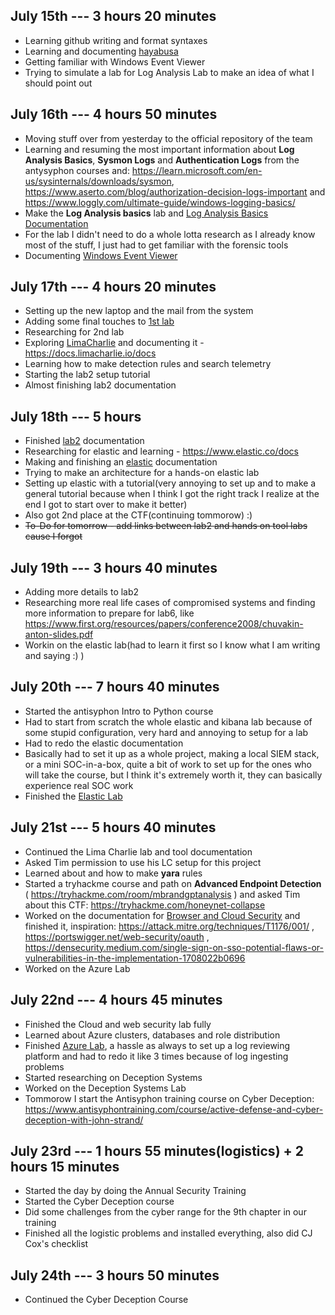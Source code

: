 ## July 15th --- 3 hours 20 minutes
- Learning github writing and format syntaxes
- Learning and documenting [hayabusa](/Tools/hayabusa.md)
- Getting familiar with Windows Event Viewer
- Trying to simulate a lab for Log Analysis Lab to make an idea of what I should point out

## July 16th --- 4 hours 50 minutes
- Moving stuff over from yesterday to the official repository of the team
- Learning and resuming the most important information about **Log Analysis Basics**, **Sysmon Logs** and **Authentication Logs** from the antysyphon courses and: https://learn.microsoft.com/en-us/sysinternals/downloads/sysmon, https://www.aserto.com/blog/authorization-decision-logs-important and https://www.loggly.com/ultimate-guide/windows-logging-basics/
- Make the **Log Analysis basics** lab and [Log Analysis Basics Documentation](/Documentations/logAnalysis_basics.md)
- For the lab I didn't need to do a whole lotta research as I already know most of the stuff, I just had to get familiar with the forensic tools
- Documenting [Windows Event Viewer](/Tools/winEventViewer.md)

## July 17th --- 4 hours 20 minutes
- Setting up the new laptop and the mail from the system
- Adding some final touches to [1st lab](/Labs/Log_Analysis_Entry_Level.md)
- Researching for 2nd lab
- Exploring [LimaCharlie](/Tools/LimaCharlie.md) and documenting it - https://docs.limacharlie.io/docs
- Learning how to make detection rules and search telemetry
- Starting the lab2 setup tutorial
- Almost finishing lab2 documentation

## July 18th --- 5 hours
- Finished [lab2](/Documentations/toolsAndPlatforms.md) documentation
- Researching for elastic and learning - https://www.elastic.co/docs
- Making and finishing an [elastic](/Tools/Elastic.md) documentation
- Trying to make an architecture for a hands-on elastic lab
- Setting up elastic with a tutorial(very annoying to set up and to make a general tutorial because when I think I got the right track I realize at the end I got to start over to make it better)
- Also got 2nd place at the CTF(continuing tommorow) :)
- ~~To-Do for tomorrow - add links between lab2 and hands on tool labs cause I forgot~~

## July 19th --- 3 hours 40 minutes
- Adding more details to lab2
- Researching more real life cases of compromised systems and finding more information to prepare for lab6, like https://www.first.org/resources/papers/conference2008/chuvakin-anton-slides.pdf
- Workin on the elastic lab(had to learn it first so I know what I am writing and saying :) )

## July 20th --- 7 hours 40 minutes
- Started the antisyphon Intro to Python course
- Had to start from scratch the whole elastic and kibana lab because of some stupid configuration, very hard and annoying to setup for a lab
- Had to redo the elastic documentation
- Basically had to set it up as a whole project, making a local SIEM stack, or a mini SOC-in-a-box, quite a bit of work to set up for the ones who will take the course, but I think it's extremely worth it, they can basically experience real SOC work
- Finished the [Elastic Lab](/Labs/ElasticLab.md)

## July 21st --- 5 hours 40 minutes
- Continued the Lima Charlie lab and tool documentation
- Asked Tim permission to use his LC setup for this project
- Learned about and how to make **yara** rules
- Started a tryhackme course and path on **Advanced Endpoint Detection** ( https://tryhackme.com/room/mbrandgptanalysis ) and asked Tim about this CTF: https://tryhackme.com/honeynet-collapse
- Worked on the documentation for [Browser and Cloud Security](/Documentations/browserAndCloudSecurity.md) and finished it, inspiration: https://attack.mitre.org/techniques/T1176/001/ , https://portswigger.net/web-security/oauth , https://densecurity.medium.com/single-sign-on-sso-potential-flaws-or-vulnerabilities-in-the-implementation-1708022b0696
- Worked on the Azure Lab

## July 22nd --- 4 hours 45 minutes
- Finished the Cloud and web security lab fully
- Learned about Azure clusters, databases and role distribution
- Finished [Azure Lab](/Labs/AzureLab.md), a hassle as always to set up a log reviewing platform and had to redo it like 3 times because of log ingesting problems
- Started researching on Deception Systems
- Worked on the Deception Systems Lab
- Tommorow I start the Antisyphon training course on Cyber Deception: https://www.antisyphontraining.com/course/active-defense-and-cyber-deception-with-john-strand/

## July 23rd --- 1 hours 55 minutes(logistics) + 2 hours 15 minutes
- Started the day by doing the Annual Security Training
- Started the Cyber Deception course
- Did some challenges from the cyber range for the 9th chapter in our training
- Finished all the logistic problems and installed everything, also did CJ Cox's checklist

## July 24th --- 3 hours 50 minutes
- Continued the Cyber Deception Course
